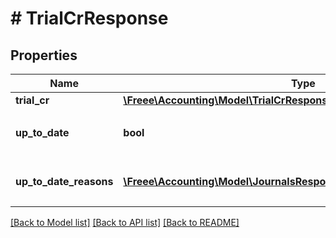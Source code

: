 # # TrialCrResponse

## Properties

Name | Type | Description | Notes
------------ | ------------- | ------------- | -------------
**trial_cr** | [**\Freee\Accounting\Model\TrialCrResponseTrialCr**](TrialCrResponseTrialCr.md) |  |
**up_to_date** | **bool** | 集計結果が最新かどうか |
**up_to_date_reasons** | [**\Freee\Accounting\Model\JournalsResponseJournalsUpToDateReasons[]**](JournalsResponseJournalsUpToDateReasons.md) | 集計が最新でない場合の要因情報 | [optional]

[[Back to Model list]](../../README.md#models) [[Back to API list]](../../README.md#endpoints) [[Back to README]](../../README.md)
